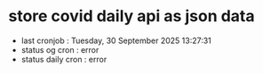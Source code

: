 # store covid daily api as json data

- last cronjob : Tuesday, 30 September 2025 13:27:31
- status og cron : error
- status daily cron : error
      
      